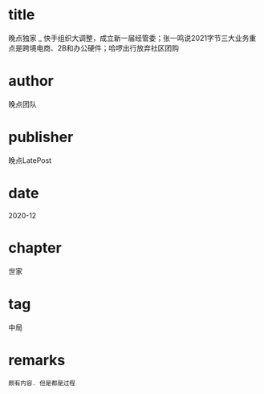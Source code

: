 # title
晚点独家 _ 快手组织大调整，成立新一届经管委；张一鸣说2021字节三大业务重点是跨境电商、2B和办公硬件；哈啰出行放弃社区团购

# author
晚点团队

# publisher
晚点LatePost

# date
2020-12

# chapter
世家

# tag
中局

# remarks
`颇有内容. 但是都是过程`
